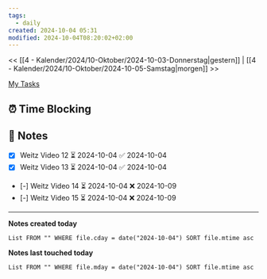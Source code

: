 ```yaml
---
tags:
  - daily
created: 2024-10-04 05:31
modified: 2024-10-04T08:20:02+02:00
---
```

<< [[4 - Kalender/2024/10-Oktober/2024-10-03-Donnerstag|gestern]] | [[4 - Kalender/2024/10-Oktober/2024-10-05-Samstag|morgen]] >>

 [My Tasks](https://calendar.google.com/calendar/u/0/r/tasks)
## ⏰ Time Blocking
## 📝 Notes
- [x] Weitz Video 12 ⏳ 2024-10-04 ✅ 2024-10-04
- [x] Weitz Video 13 ⏳ 2024-10-04 ✅ 2024-10-04
- [-] Weitz Video 14 ⏳ 2024-10-04 ❌ 2024-10-09
- [-] Weitz Video 15 ⏳ 2024-10-04 ❌ 2024-10-09


---

**Notes created today**
```dataview
List FROM "" WHERE file.cday = date("2024-10-04") SORT file.mtime asc
```

 **Notes last touched today**
 
```dataview
List FROM "" WHERE file.mday = date("2024-10-04") SORT file.mtime asc
```